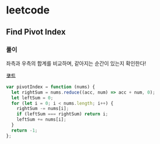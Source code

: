 # leetcode

## Find Pivot Index

### 풀이

좌측과 우측의 합계를 비교하며, 같아지는 순간이 있는지 확인한다!

**코드**

```js
var pivotIndex = function (nums) {
  let rightSum = nums.reduce((acc, num) => acc + num, 0);
  let leftSum = 0;
  for (let i = 0; i < nums.length; i++) {
    rightSum -= nums[i];
    if (leftSum === rightSum) return i;
    leftSum += nums[i];
  }
  return -1;
};
```
